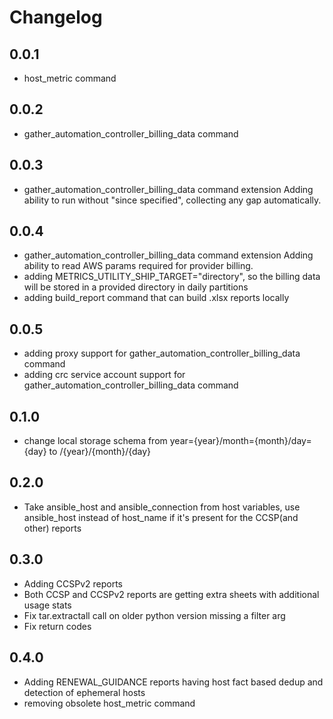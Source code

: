# Changelog

## 0.0.1

- host_metric command

## 0.0.2

- gather_automation_controller_billing_data command

## 0.0.3

- gather_automation_controller_billing_data command extension
  Adding ability to run without "since specified", collecting any
  gap automatically.

## 0.0.4

- gather_automation_controller_billing_data command extension
  Adding ability to read AWS params required for provider billing.
- adding METRICS_UTILITY_SHIP_TARGET="directory", so the billing data
  will be stored in a provided directory in daily partitions
- adding build_report command that can build .xlsx reports locally

## 0.0.5

- adding proxy support for gather_automation_controller_billing_data command
- adding crc service account support for gather_automation_controller_billing_data command

## 0.1.0

- change local storage schema from year={year}/month={month}/day={day} to /{year}/{month}/{day}

## 0.2.0

- Take ansible_host and ansible_connection from host variables, use ansible_host instead
  of host_name if it's present for the CCSP(and other) reports

## 0.3.0

- Adding CCSPv2 reports
- Both CCSP and CCSPv2 reports are getting extra sheets with additional usage stats
- Fix tar.extractall call on older python version missing a filter arg
- Fix return codes

## 0.4.0
- Adding RENEWAL_GUIDANCE reports having host fact based dedup and detection of ephemeral hosts
- removing obsolete host_metric command